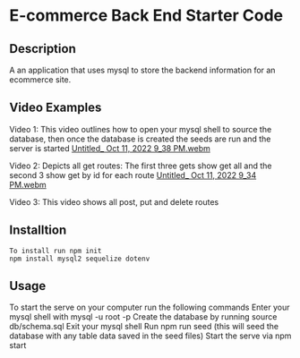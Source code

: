 # E-commerce Back End Starter Code

## Description
A an application that uses mysql to store the backend information for an ecommerce site. 

## Video Examples
Video 1: 
This video outlines how to open your mysql shell to source the database, then once the database is created the seeds are run and the server is started
 [Untitled_ Oct 11, 2022 9_38 PM.webm](https://user-images.githubusercontent.com/108777796/195251368-2076176f-d8c9-44ea-a0f8-6b1d4e3770d0.webm)

Video 2:
Depicts all get routes: The first three gets show get all and the second 3 show get by id for each route
 [Untitled_ Oct 11, 2022 9_34 PM.webm](https://user-images.githubusercontent.com/108777796/195251082-879def26-512e-425f-9a2e-0ed538849c06.webm)

Video 3: 
This video shows all post, put and delete routes


 ## Installtion
    To install run npm init 
    npm install mysql2 sequelize dotenv

## Usage
To start the serve on your computer run the following commands
Enter your mysql shell with mysql -u root -p
Create the database by running source db/schema.sql
Exit your mysql shell
Run npm run seed (this will seed the database with any table data saved in the seed files)
Start the serve via npm start
